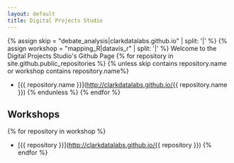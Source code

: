 ```yaml
---
layout: default
title: Digital Projects Studio
---
```

{% assign skip = "debate_analysis|clarkdatalabs.github.io" | split: '|'  %}
{% assign workshop = "mapping_R|datavis_r" | split: '|'  %}
Welcome to the Digital Projects Studio's Github Page
{% for repository in site.github.public_repositories %}
 {% unless skip contains repository.name or workshop contains repository.name%}
  * [{{ repository.name }}](http://clarkdatalabs.github.io/{{ repository.name }})
 {% endunless %}
{% endfor %}

## Workshops

{% for repository in workshop %}
 * [{{ repository }}](http://clarkdatalabs.github.io/{{ repository }})
{% endfor %}
